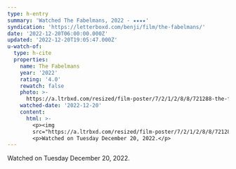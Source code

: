 ```yaml
---
type: h-entry
summary: 'Watched The Fabelmans, 2022 - ★★★★'
syndication: 'https://letterboxd.com/benji/film/the-fabelmans/'
date: '2022-12-20T06:00:00.000Z'
updated: '2022-12-20T19:05:47.000Z'
u-watch-of:
  type: h-cite
  properties:
    name: The Fabelmans
    year: '2022'
    rating: '4.0'
    rewatch: false
    photo: >-
      https://a.ltrbxd.com/resized/film-poster/7/2/1/2/8/8/721288-the-fabelmans-0-600-0-900-crop.jpg?v=ae93837ec1
    watched-date: '2022-12-20'
    content:
      html: >-
        <p><img
        src="https://a.ltrbxd.com/resized/film-poster/7/2/1/2/8/8/721288-the-fabelmans-0-600-0-900-crop.jpg?v=ae93837ec1"/></p>
        <p>Watched on Tuesday December 20, 2022.</p>
---
```

Watched on Tuesday December 20, 2022.

